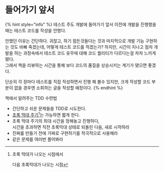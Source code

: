 # 들어가기 앞서

{% hint style="info" %}
테스트 주도 개발에 들어가기 앞서 이전에 개발을 진행했을때는 테스트 코드를 작성을 안했다.&#x20;

안했던 이유는 간단하다. 귀찮고, 하기 힘든것들다는 것과 마지막으로 개발 기능 구현하는 것도 바빠 죽겠는데, 어떻게 테스트 코드를 적겠는가? 하지만, 시간이 지나고 점차 개발을 하는 과정속에서 테스트 코드 유무에 대해 코드 퀄리티가 다르다는걸 차차 느끼게 됐다. \
그래서 책을 리뷰하는 시간을 통해 보다 코드의 품질을 상승시키는 계기가 됐으면 좋겠다.

단순히 각 장마다 테스트를 직접 작성하면서 진행 해 볼수 있지만, 크게 작성할 코드 부분이 없을 경우엔 소회하는 글을 작성할 예정이다.
{% endhint %}

책에서  알려주는 TDD 수련법

* 간단하고 쉬운 문제들을 TDD로 시도한다.
* [초록 막대 주기](#user-content-fn-1)[^1]는 가능하면 짧게 한다.
* 초록 막대 주기의 최대 시간을 정해놓고 진행하다, \
  시간을 초과하면 직전 초록막대 상태로 되돌린 다음, 새로 시작하라
* 진짜를 만들기 전에 가짜로 구현하기를 적극적으로 사용해라
* 같은 문제를 여러번 풀어봐라

[^1]: 초록 막대가 나오는 시점에서&#x20;

    다음 초록막대가 나오는 시점
